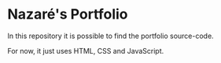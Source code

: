 # Nazaré's Portfolio

In this repository it is possible to find the portfolio source-code.

For now, it just uses HTML, CSS and JavaScript.
